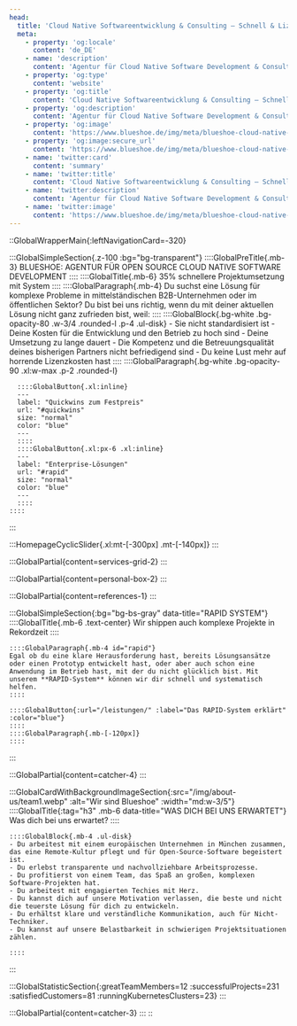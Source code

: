 ```yaml
---
head:
  title: 'Cloud Native Softwareentwicklung & Consulting – Schnell & Lizenzfrei'
  meta:
    - property: 'og:locale'
      content: 'de_DE'
    - name: 'description'
      content: 'Agentur für Cloud Native Software Development & Consulting mit Open Source. ✅ Schnell ✅ Lizenzfrei ✅ Nahtlos integriert ✅ Direkt zur Geschäftsführung'
    - property: 'og:type'
      content: 'website'
    - property: 'og:title'
      content: 'Cloud Native Softwareentwicklung & Consulting – Schnell & Lizenzfrei'
    - property: 'og:description'
      content: 'Agentur für Cloud Native Software Development & Consulting mit Open Source. ✅ Schnell ✅ Lizenzfrei ✅ Nahtlos integriert ✅ Direkt zur Geschäftsführung'
    - property: 'og:image'
      content: 'https://www.blueshoe.de/img/meta/blueshoe-cloud-native-devlopment.png'
    - property: 'og:image:secure_url'
      content: 'https://www.blueshoe.de/img/meta/blueshoe-cloud-native-devlopment.png'
    - name: 'twitter:card'
      content: 'summary'
    - name: 'twitter:title'
      content: 'Cloud Native Softwareentwicklung & Consulting – Schnell & Lizenzfrei'
    - name: 'twitter:description'
      content: 'Agentur für Cloud Native Software Development & Consulting mit Open Source. ✅ Schnell ✅ Lizenzfrei ✅ Nahtlos integriert ✅ Direkt zur Geschäftsführung'
    - name: 'twitter:image'
      content: 'https://www.blueshoe.de/img/meta/blueshoe-cloud-native-devlopment.png'
---
```

::GlobalWrapperMain{:leftNavigationCard=-320}

  :::GlobalSimpleSection{.z-100 :bg="bg-transparent"}
    ::::GlobalPreTitle{.mb-3}
    BLUESHOE: AGENTUR FÜR OPEN SOURCE CLOUD NATIVE SOFTWARE DEVELOPMENT 
    ::::
    ::::GlobalTitle{.mb-6}
    35% schnellere Projektumsetzung mit System
    ::::
    ::::GlobalParagraph{.mb-4}
    Du suchst eine Lösung für komplexe Probleme in mittelständischen B2B-Unternehmen oder im öffentlichen Sektor? Du bist bei uns richtig, wenn du mit deiner aktuellen Lösung nicht ganz zufrieden bist, weil:
    ::::
    ::::GlobalBlock{.bg-white .bg-opacity-80 .w-3/4 .rounded-l .p-4 .ul-disk}
    - Sie nicht standardisiert ist
    - Deine Kosten für die Entwicklung und den Betrieb zu hoch sind
    - Deine Umsetzung zu lange dauert
    - Die Kompetenz und die Betreuungsqualität deines bisherigen Partners nicht befriedigend sind
    - Du keine Lust mehr auf horrende Lizenzkosten hast
    ::::
    ::::GlobalParagraph{.bg-white .bg-opacity-90 .xl:w-max  .p-2 .rounded-l}
    
      ::::GlobalButton{.xl:inline}
      ---
      label: "Quickwins zum Festpreis"
      url: "#quickwins"
      size: "normal"
      color: "blue"
      ---
      ::::
      ::::GlobalButton{.xl:px-6 .xl:inline}
      ---
      label: "Enterprise-Lösungen"
      url: "#rapid"
      size: "normal"
      color: "blue"
      ---
      ::::
    ::::
  :::

  :::HomepageCyclicSlider{.xl:mt-[-300px] .mt-[-140px]}
  :::
  <!--- Featured Services Grid --->
  :::GlobalPartial{content=services-grid-2}
  :::
  <!--- So punkten wir --->
  :::GlobalPartial{content=personal-box-2}
  :::

  <!--- Referenzen --->
  :::GlobalPartial{content=references-1}
  :::

  <!--- RAPID --->
  :::GlobalSimpleSection{:bg="bg-bs-gray" data-title="RAPID SYSTEM"}
    ::::GlobalTitle{.mb-6 .text-center}
    Wir shippen auch komplexe Projekte in Rekordzeit
    ::::

    ::::GlobalParagraph{.mb-4 id="rapid"}
    Egal ob du eine klare Herausforderung hast, bereits Lösungsansätze oder einen Prototyp entwickelt hast, oder aber auch schon eine Anwendung im Betrieb hast, mit der du nicht glücklich bist. Mit unserem **RAPID-System** können wir dir schnell und systematisch helfen.
    ::::

    ::::GlobalButton{:url="/leistungen/" :label="Das RAPID-System erklärt" :color="blue"}
    ::::
    ::::GlobalParagraph{.mb-[-120px]}
    ::::
  :::

  <!--- RAPID --->
  :::GlobalPartial{content=catcher-4}
  ::: 

<!--- persönlicher Kontakt --->
  :::GlobalCardWithBackgroundImageSection{:src="/img/about-us/team1.webp" :alt="Wir sind Blueshoe" :width="md:w-3/5"}
    ::::GlobalTitle{:tag="h3" .mb-6 data-title="WAS DICH BEI UNS ERWARTET"}
    Was dich bei uns erwartet?
    ::::

    ::::GlobalBlock{.mb-4 .ul-disk}
    - Du arbeitest mit einem europäischen Unternehmen in München zusammen, das eine Remote-Kultur pflegt und für Open-Source-Software begeistert ist.
    - Du erlebst transparente und nachvollziehbare Arbeitsprozesse.
    - Du profitierst von einem Team, das Spaß an großen, komplexen Software-Projekten hat.
    - Du arbeitest mit engagierten Techies mit Herz.
    - Du kannst dich auf unsere Motivation verlassen, die beste und nicht die teuerste Lösung für dich zu entwickeln.
    - Du erhältst klare und verständliche Kommunikation, auch für Nicht-Techniker.
    - Du kannst auf unsere Belastbarkeit in schwierigen Projektsituationen zählen.

    ::::
  :::

  :::GlobalStatisticSection{:greatTeamMembers=12 :successfulProjects=231 :satisfiedCustomers=81 :runningKubernetesClusters=23}
  :::

  <!--- CTA --->
  :::GlobalPartial{content=catcher-3}
  :::
::